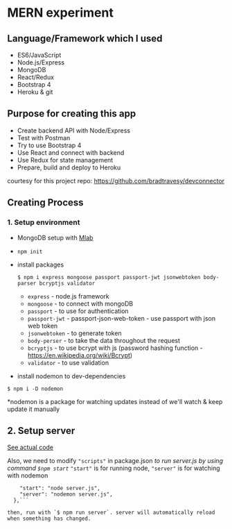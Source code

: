 # MERN experiment

## Language/Framework which I used

- ES6/JavaScript
- Node.js/Express
- MongoDB
- React/Redux
- Bootstrap 4
- Heroku & git

## Purpose for creating this app

- Create backend API with Node/Express
- Test with Postman
- Try to use Bootstrap 4
- Use React and connect with backend
- Use Redux for state management
- Prepare, build and deploy to Heroku

courtesy for this project repo: https://github.com/bradtravesy/devconnector

## Creating Process

### 1. Setup environment

- MongoDB setup with [Mlab](https://mlab.com)
- `npm init`

- install packages

  ```$ npm i express mongoose passport passport-jwt jsonwebtoken body-parser bcryptjs validator```

  - `express` - node.js framework
  - `mongoose` - to connect with mongoDB
  - `passport` - to use for authentication
  - `passport-jwt` - passport-json-web-token - use passport with json web token
  - `jsonwebtoken` - to generate token
  - `body-perser` - to take the data throughout the request
  - `bcryptjs` - to use bcrypt with js (password hashing function - https://en.wikipedia.org/wiki/Bcrypt)
  - `validator` - to use validation

- install nodemon to dev-dependencies

```$ npm i -D nodemon```

\*nodemon is a package for watching updates instead of we'll watch & keep update it manually

## 2. Setup server

[See actual code](https://github.com/suzydp/MERN-expreriment/commit/f163cc040ce76ddd3a4d456655eae6aff9f121e6)

Also, we need to modify `"scripts"` in package.json *to run server.js by using command `$npm start`*
`"start"` is for running node, `"server"` is for watching with nodemon

```"scripts": {
    "start": "node server.js",
    "server": "nodemon server.js",
  },```

then, run with `$ npm run server`. server will automatically reload when something has changed.